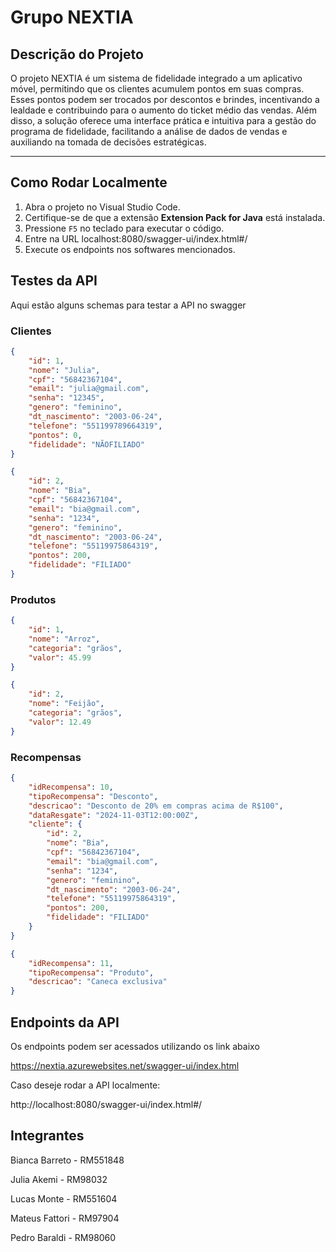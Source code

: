 # Grupo NEXTIA

## Descrição do Projeto

O projeto NEXTIA é um sistema de fidelidade integrado a um aplicativo móvel, permitindo que os clientes acumulem pontos em suas compras. Esses pontos podem ser trocados por descontos e brindes, incentivando a lealdade e contribuindo para o aumento do ticket médio das vendas. Além disso, a solução oferece uma interface prática e intuitiva para a gestão do programa de fidelidade, facilitando a análise de dados de vendas e auxiliando na tomada de decisões estratégicas.

---
## Como Rodar Localmente

1. Abra o projeto no Visual Studio Code.
2. Certifique-se de que a extensão **Extension Pack for Java** está instalada.
3. Pressione `F5` no teclado para executar o código.
4. Entre na URL localhost:8080/swagger-ui/index.html#/ 
5. Execute os endpoints nos softwares mencionados.

## Testes da API

Aqui estão alguns schemas para testar a API no swagger

### Clientes

```json
{
    "id": 1,
    "nome": "Julia",
    "cpf": "56842367104",
    "email": "julia@gmail.com",
    "senha": "12345",
    "genero": "feminino",
    "dt_nascimento": "2003-06-24",
    "telefone": "551199789664319",
    "pontos": 0,
    "fidelidade": "NÃOFILIADO"
}
```

```json
{
    "id": 2,
    "nome": "Bia",
    "cpf": "56842367104",
    "email": "bia@gmail.com",
    "senha": "1234",
    "genero": "feminino",
    "dt_nascimento": "2003-06-24",
    "telefone": "55119975864319",
    "pontos": 200,
    "fidelidade": "FILIADO"
}
```

### Produtos
```json
{
    "id": 1,
    "nome": "Arroz",
    "categoria": "grãos",
    "valor": 45.99
}
```

```json
{
    "id": 2,
    "nome": "Feijão",
    "categoria": "grãos",
    "valor": 12.49
}
```


### Recompensas


```json
{
    "idRecompensa": 10,
    "tipoRecompensa": "Desconto",
    "descricao": "Desconto de 20% em compras acima de R$100",
    "dataResgate": "2024-11-03T12:00:00Z",
    "cliente": {
        "id": 2,
        "nome": "Bia",
        "cpf": "56842367104",
        "email": "bia@gmail.com",
        "senha": "1234",
        "genero": "feminino",
        "dt_nascimento": "2003-06-24",
        "telefone": "55119975864319",
        "pontos": 200,
        "fidelidade": "FILIADO"
    }
}
```

```json
{
    "idRecompensa": 11,
    "tipoRecompensa": "Produto",
    "descricao": "Caneca exclusiva"
}
```

## Endpoints da API

Os endpoints podem ser acessados utilizando os link abaixo

https://nextia.azurewebsites.net/swagger-ui/index.html

Caso deseje rodar a API localmente:

http://localhost:8080/swagger-ui/index.html#/

## Integrantes
Bianca Barreto - RM551848

Julia Akemi - RM98032

Lucas Monte - RM551604

Mateus Fattori - RM97904

Pedro Baraldi - RM98060


